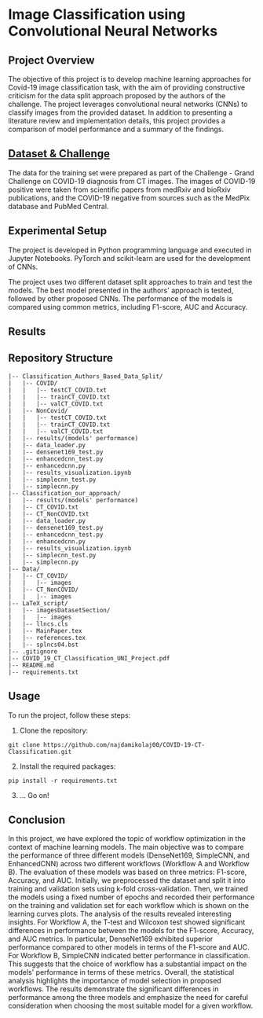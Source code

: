 # Image Classification using Convolutional Neural Networks

## Project Overview

The objective of this project is to develop machine learning approaches for Covid-19 image classification task, with the aim of providing constructive criticism for the data split approach proposed by the authors of the challenge. The project leverages convolutional neural networks (CNNs) to classify images from the provided dataset. In addition to presenting a literature review and implementation details, this project provides a comparison of model performance and a summary of the findings.

## [Dataset & Challenge](https://github.com/UCSD-AI4H/COVID-CT)

The data for the training set were prepared as part of the Challenge - Grand Challenge on COVID-19 diagnosis from CT images. The images of COVID-19 positive were taken from scientific papers from medRxiv and bioRxiv publications, and the COVID-19 negative from sources such as the MedPix database and PubMed Central.

## Experimental Setup

The project is developed in Python programming language and executed in Jupyter Notebooks. PyTorch and scikit-learn are used for the development of CNNs.

The project uses two different dataset split approaches to train and test the models. The best model presented in the authors' approach is tested, followed by other proposed CNNs. The performance of the models is compared using common metrics, including F1-score, AUC and Accuracy.

## Results

## Repository Structure
```
|-- Classification_Authors_Based_Data_Split/
|   |-- COVID/
|   |   |-- testCT_COVID.txt
|   |   |-- trainCT_COVID.txt
|   |   |-- valCT_COVID.txt
|   |-- NonCovid/
|   |   |-- testCT_COVID.txt
|   |   |-- trainCT_COVID.txt
|   |   |-- valCT_COVID.txt
|   |-- results/(models' performance)
|   |-- data_loader.py
|   |-- densenet169_test.py
|   |-- enhancedcnn_test.py
|   |-- enhancedcnn.py
|   |-- results_visualization.ipynb
|   |-- simplecnn_test.py
|   |-- simplecnn.py
|-- Classification_our_approach/
|   |-- results/(models' performance)
|   |-- CT_COVID.txt
|   |-- CT_NonCOVID.txt
|   |-- data_loader.py
|   |-- densenet169_test.py
|   |-- enhancedcnn_test.py
|   |-- enhancedcnn.py
|   |-- results_visualization.ipynb
|   |-- simplecnn_test.py
|   |-- simplecnn.py
|-- Data/
|   |-- CT_COVID/
|   |   |-- images
|   |-- CT_NonCOVID/
|   |   |-- images
|-- LaTeX_script/
|   |-- imagesDatasetSection/
|   |   |-- images
|   |-- llncs.cls
|   |-- MainPaper.tex
|   |-- references.tex
|   |-- splncs04.bst
|-- .gitignore
|-- COVID_19_CT_Classification_UNI_Project.pdf
|-- README.md
|-- requirements.txt
```
## Usage

To run the project, follow these steps:

1. Clone the repository:
```
git clone https://github.com/najdamikolaj00/COVID-19-CT-Classification.git
```
2. Install the required packages:
```
pip install -r requirements.txt
```
3. ... Go on!

## Conclusion
  In this project, we have explored the topic of workflow optimization in the context of machine learning models. The main objective was to compare the performance of three different models (DenseNet169, SimpleCNN, and EnhancedCNN) across two different workflows (Workflow A and Workflow B). The evaluation of these models was based on three metrics: F1-score, Accuracy, and AUC.
  Initially, we preprocessed the dataset and split it into training and validation sets using k-fold cross-validation. Then, we trained the models using a fixed number of epochs and recorded their performance on the training and validation set for each workflow which is shown on the learning curves plots.
  The analysis of the results revealed interesting insights. For Workflow A, the T-test and Wilcoxon test showed significant differences in performance between the models for the F1-score, Accuracy, and AUC metrics. In particular, DenseNet169 exhibited superior performance compared to other models in terms of the F1-score and AUC. For Workflow B, SimpleCNN indicated better performance in classification. This suggests that the choice of workflow has a substantial impact on the models' performance in terms of these metrics.
  Overall, the statistical analysis highlights the importance of model selection in proposed workflows. The results demonstrate the significant differences in performance among the three models and emphasize the need for careful consideration when choosing the most suitable model for a given workflow.
